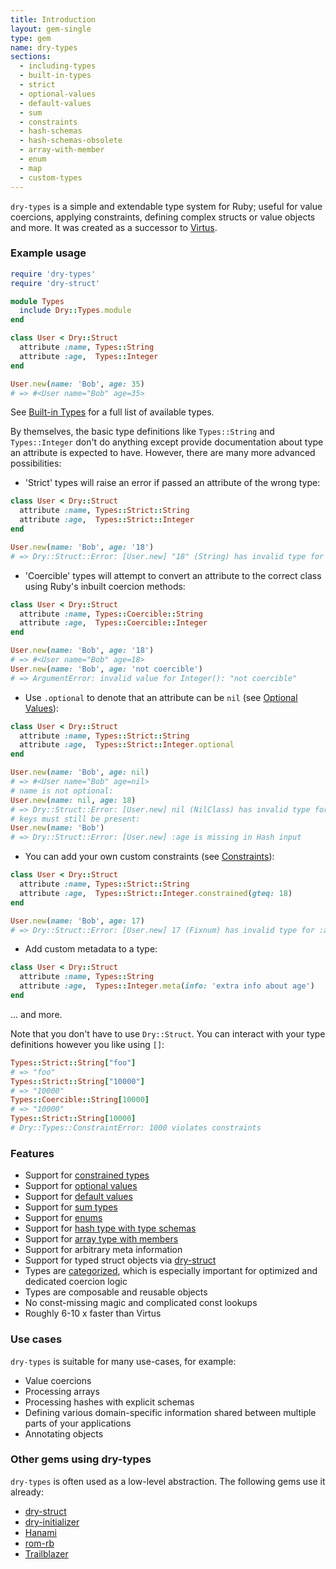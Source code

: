 ```yaml
---
title: Introduction
layout: gem-single
type: gem
name: dry-types
sections:
  - including-types
  - built-in-types
  - strict
  - optional-values
  - default-values
  - sum
  - constraints
  - hash-schemas
  - hash-schemas-obsolete
  - array-with-member
  - enum
  - map
  - custom-types
---
```


`dry-types` is a simple and extendable type system for Ruby; useful for value coercions, applying constraints, defining complex structs or value objects and more. It was created as a successor to [Virtus](https://github.com/solnic/virtus).

### Example usage

```ruby
require 'dry-types'
require 'dry-struct'

module Types
  include Dry::Types.module
end

class User < Dry::Struct
  attribute :name, Types::String
  attribute :age,  Types::Integer
end

User.new(name: 'Bob', age: 35)
# => #<User name="Bob" age=35>
```

See [Built-in Types](/gems/dry-types/built-in-types/) for a full list of available types.

By themselves, the basic type definitions like `Types::String` and `Types::Integer` don't do anything except provide documentation about type an attribute is expected to have. However, there are many more advanced possibilities:

- 'Strict' types will raise an error if passed an attribute of the wrong type:

```ruby
class User < Dry::Struct
  attribute :name, Types::Strict::String
  attribute :age,  Types::Strict::Integer
end

User.new(name: 'Bob', age: '18')
# => Dry::Struct::Error: [User.new] "18" (String) has invalid type for :age
```

- 'Coercible' types will attempt to convert an attribute to the correct class
  using Ruby's inbuilt coercion methods:

```ruby
class User < Dry::Struct
  attribute :name, Types::Coercible::String
  attribute :age,  Types::Coercible::Integer
end

User.new(name: 'Bob', age: '18')
# => #<User name="Bob" age=18>
User.new(name: 'Bob', age: 'not coercible')
# => ArgumentError: invalid value for Integer(): "not coercible"
```

- Use `.optional` to denote that an attribute can be `nil` (see [Optional Values](/gems/dry-types/optional-values)):

```ruby
class User < Dry::Struct
  attribute :name, Types::Strict::String
  attribute :age,  Types::Strict::Integer.optional
end

User.new(name: 'Bob', age: nil)
# => #<User name="Bob" age=nil>
# name is not optional:
User.new(name: nil, age: 18)
# => Dry::Struct::Error: [User.new] nil (NilClass) has invalid type for :name
# keys must still be present:
User.new(name: 'Bob')
# => Dry::Struct::Error: [User.new] :age is missing in Hash input
```

- You can add your own custom constraints (see [Constraints](/gems/dry-types/constraints.html)):

```ruby
class User < Dry::Struct
  attribute :name, Types::Strict::String
  attribute :age,  Types::Strict::Integer.constrained(gteq: 18)
end

User.new(name: 'Bob', age: 17)
# => Dry::Struct::Error: [User.new] 17 (Fixnum) has invalid type for :age
```

- Add custom metadata to a type:

```ruby
class User < Dry::Struct
  attribute :name, Types::String
  attribute :age,  Types::Integer.meta(info: 'extra info about age')
end
```

... and more.

Note that you don't have to use `Dry::Struct`. You can interact with your
type definitions however you like using `[]`:

```ruby
Types::Strict::String["foo"]
# => "foo"
Types::Strict::String["10000"]
# => "10000"
Types::Coercible::String[10000]
# => "10000"
Types::Strict::String[10000]
# Dry::Types::ConstraintError: 1000 violates constraints
```

### Features

* Support for [constrained types](/gems/dry-types/constraints)
* Support for [optional values](/gems/dry-types/optional-values)
* Support for [default values](/gems/dry-types/default-values)
* Support for [sum types](/gems/dry-types/sum)
* Support for [enums](/gems/dry-types/enum)
* Support for [hash type with type schemas](/gems/dry-types/hash-schemas)
* Support for [array type with members](/gems/dry-types/array-with-member)
* Support for arbitrary meta information
* Support for typed struct objects via [dry-struct](/gems/dry-struct)
* Types are [categorized](/gems/dry-types/built-in-types), which is especially important for optimized and dedicated coercion logic
* Types are composable and reusable objects
* No const-missing magic and complicated const lookups
* Roughly 6-10 x faster than Virtus

### Use cases

`dry-types` is suitable for many use-cases, for example:

  * Value coercions
  * Processing arrays
  * Processing hashes with explicit schemas
  * Defining various domain-specific information shared between multiple parts of your applications
  * Annotating objects

### Other gems using dry-types

`dry-types` is often used as a low-level abstraction. The following gems use it already:

* [dry-struct](/gems/dry-struct)
* [dry-initializer](/gems/dry-initializer)
* [Hanami](http://hanamirb.org)
* [rom-rb](http://rom-rb.org)
* [Trailblazer](http://trailblazer.to)
